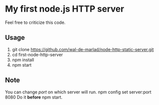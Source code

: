 # My first node.js HTTP server
Feel free to criticize this code.

## Usage
1. git clone https://github.com/wal-de-marlad/node-http-static-server.git
2. cd first-node-http-server
3. npm install
4. npm start

## Note
You can change *port* on which server will run.
npm config set server:port 8080
Do it **before** npm start.
